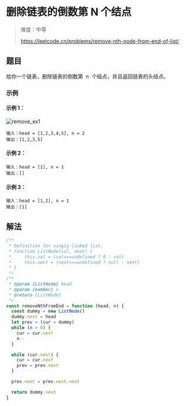 # 删除链表的倒数第 N 个结点

> 难度：中等
>
> https://leetcode.cn/problems/remove-nth-node-from-end-of-list/

## 题目

给你一个链表，删除链表的倒数第  n  个结点，并且返回链表的头结点。

### 示例

#### 示例 1：

![remove_ex1](https://assets.leetcode.com/uploads/2020/10/03/remove_ex1.jpg)

```
输入：head = [1,2,3,4,5], n = 2
输出：[1,2,3,5]
```

#### 示例 2：

```
输入：head = [1], n = 1
输出：[]
```

#### 示例 3：

```
输入：head = [1,2], n = 1
输出：[1]
```

## 解法

```javascript
/**
 * Definition for singly-linked list.
 * function ListNode(val, next) {
 *     this.val = (val===undefined ? 0 : val)
 *     this.next = (next===undefined ? null : next)
 * }
 */
/**
 * @param {ListNode} head
 * @param {number} n
 * @return {ListNode}
 */
const removeNthFromEnd = function (head, n) {
  const dummy = new ListNode()
  dummy.next = head
  let prev = (cur = dummy)
  while (n > 0) {
    cur = cur.next
    n--
  }

  while (cur.next) {
    cur = cur.next
    prev = prev.next
  }

  prev.next = prev.next.next

  return dummy.next
}
```
